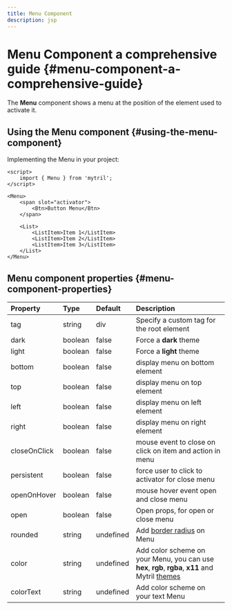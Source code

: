 ```yaml
---
title: Menu Component
description: jsp
---
```


# Menu Component a comprehensive guide {#menu-component-a-comprehensive-guide}

The **Menu** component shows a menu at the position of the element used to activate it.

## Using the Menu component {#using-the-menu-component}

Implementing the Menu in your project:

```svelte
<script>
	import { Menu } from 'mytril';
</script>

<Menu>
	<span slot="activator">
		<Btn>Button Menu</Btn>
	</span>

	<List>
		<ListItem>Item 1</ListItem>
		<ListItem>Item 2</ListItem>
		<ListItem>Item 3</ListItem>
	</List>
</Menu>
```

## Menu component properties {#menu-component-properties}

| Property     | Type    | Default   | Description                                                                                                                           |
| :----------- | :------ | :-------- | :------------------------------------------------------------------------------------------------------------------------------------ |
| tag          | string  | div       | Specify a custom tag for the root element                                                                                             |
| dark         | boolean | false     | Force a **dark** theme                                                                                                                |
| light        | boolean | false     | Force a **light** theme                                                                                                               |
| bottom       | boolean | false     | display menu on bottom element                                                                                                        |
| top          | boolean | false     | display menu on top element                                                                                                           |
| left         | boolean | false     | display menu on left element                                                                                                          |
| right        | boolean | false     | display menu on right element                                                                                                         |
| closeOnClick | boolean | false     | mouse event to close on click on item and action in menu                                                                              |
| persistent   | boolean | false     | force user to click to activator for close menu                                                                                       |
| openOnHover  | boolean | false     | mouse hover event open and close menu                                                                                                 |
| open         | boolean | false     | Open props, for open or close menu                                                                                                    |
| rounded      | string  | undefined | Add [border radius](/mytril/docs/styles/border-radius) on Menu                                                                        |
| color        | string  | undefined | Add color scheme on your Menu, you can use **hex**, **rgb**, **rgba**, **x11** and Mytril [themes](/mytril/docs/customization/themes) |
| colorText    | string  | undefined | Add color scheme on your text Menu                                                                                                    |
